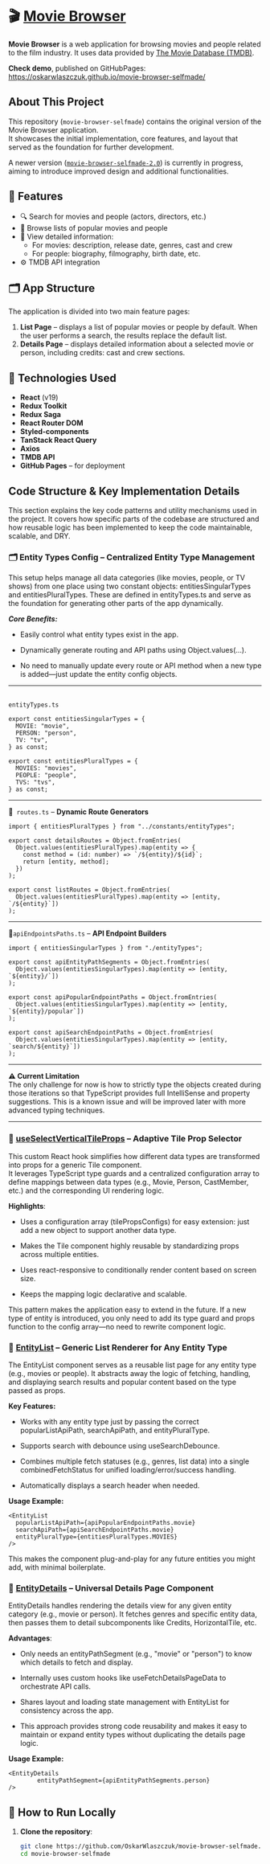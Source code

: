 # 🎬 [Movie Browser](https://oskarwlaszczuk.github.io/movie-browser-selfmade/)

**Movie Browser** is a web application for browsing movies and people related to the film industry. It uses data provided by [The Movie Database (TMDB)](https://developer.themoviedb.org/reference/intro/getting-started).

**Check demo**, published on GitHubPages: <br>https://oskarwlaszczuk.github.io/movie-browser-selfmade/

## About This Project

This repository (`movie-browser-selfmade`) contains the original version of the Movie Browser application.  
It showcases the initial implementation, core features, and layout that served as the foundation for further development.  

A newer version ([`movie-browser-selfmade-2.0`](https://github.com/OskarWlaszczuk/movie-browser-selfmade-2.0.git)) is currently in progress, aiming to introduce improved design and additional functionalities.

## 🧭 Features

- 🔍 Search for movies and people (actors, directors, etc.)
- 🎥 Browse lists of popular movies and people
- 📄 View detailed information:
  - For movies: description, release date, genres, cast and crew
  - For people: biography, filmography, birth date, etc.
- ⚙️ TMDB API integration

## 🗂 App Structure

The application is divided into two main feature pages:

1. **List Page** – displays a list of popular movies or people by default. When the user performs a search, the results replace the default list.
2. **Details Page** – displays detailed information about a selected movie or person, including credits: cast and crew sections.

## 🧱 Technologies Used

- **React** (v19)
- **Redux Toolkit**
- **Redux Saga**
- **React Router DOM**
- **Styled-components**
- **TanStack React Query**
- **Axios**
- **TMDB API**
- **GitHub Pages** – for deployment

## Code Structure & Key Implementation Details

This section explains the key code patterns and utility mechanisms used in the project. It covers how specific parts of the codebase are structured and how reusable logic has been implemented to keep the code maintainable, scalable, and DRY.

### 🗂️ Entity Types Config – Centralized Entity Type Management

This setup helps manage all data categories (like movies, people, or TV shows) from one place using two constant objects: entitiesSingularTypes and entitiesPluralTypes. These are defined in entityTypes.ts and serve as the foundation for generating other parts of the app dynamically.

***Core Benefits:***

- Easily control what entity types exist in the app.

- Dynamically generate routing and API paths using Object.values(...).

- No need to manually update every route or API method when a new type is added—just update the entity config objects.
***

<br>`entityTypes.ts`

``` tsx
export const entitiesSingularTypes = {
  MOVIE: "movie",
  PERSON: "person",
  TV: "tv",
} as const;

export const entitiesPluralTypes = {
  MOVIES: "movies",
  PEOPLE: "people",
  TVS: "tvs",
} as const;
```
***

🧭` routes.ts` – **Dynamic Route Generators**

```tsx
import { entitiesPluralTypes } from "../constants/entityTypes";

export const detailsRoutes = Object.fromEntries(
  Object.values(entitiesPluralTypes).map(entity => {
    const method = (id: number) => `/${entity}/${id}`;
    return [entity, method];
  })
);

export const listRoutes = Object.fromEntries(
  Object.values(entitiesPluralTypes).map(entity => [entity, `/${entity}`])
);
```
***

🔌`apiEndpointsPaths.ts` – **API Endpoint Builders**

```tsx
import { entitiesSingularTypes } from "./entityTypes";

export const apiEntityPathSegments = Object.fromEntries(
  Object.values(entitiesSingularTypes).map(entity => [entity, `${entity}/`])
);

export const apiPopularEndpointPaths = Object.fromEntries(
  Object.values(entitiesSingularTypes).map(entity => [entity, `${entity}/popular`])
);

export const apiSearchEndpointPaths = Object.fromEntries(
  Object.values(entitiesSingularTypes).map(entity => [entity, `search/${entity}`])
);
```
***

**⚠️ Current Limitation**
<br>The only challenge for now is how to strictly type the objects created during those iterations so that TypeScript provides full IntelliSense and property suggestions. This is a known issue and will be improved later with more advanced typing techniques.
***

### 🧠 [useSelectVerticalTileProps](https://github.com/OskarWlaszczuk/movie-browser-selfmade-2.0/blob/main/src/common/components/TilesListSection/VerticalTile/useSelectVerticalTileProps.tsx) – Adaptive Tile Prop Selector
This custom React hook simplifies how different data types are transformed into props for a generic Tile component. 
<br>It leverages TypeScript type guards and a centralized configuration array to define mappings between data types (e.g., Movie, Person, CastMember, etc.) and the corresponding UI rendering logic.

**Highlights**:

- Uses a configuration array (tilePropsConfigs) for easy extension: just add a new object to support another data type.

- Makes the Tile component highly reusable by standardizing props across multiple entities.

- Uses react-responsive to conditionally render content based on screen size.

 - Keeps the mapping logic declarative and scalable.

This pattern makes the application easy to extend in the future. If a new type of entity is introduced, you only need to add its type guard and props function to the config array—no need to rewrite component logic.

### 🧩 [EntityList](https://github.com/OskarWlaszczuk/movie-browser-selfmade-2.0/blob/main/src/features/ListPage/components/EntityList/index.tsx) – Generic List Renderer for Any Entity Type
The EntityList component serves as a reusable list page for any entity type (e.g., movies or people). It abstracts away the logic of fetching, handling, and displaying search results and popular content based on the type passed as props.

**Key Features:**

- Works with any entity type just by passing the correct popularListApiPath, searchApiPath, and entityPluralType.

- Supports search with debounce using useSearchDebounce.

- Combines multiple fetch statuses (e.g., genres, list data) into a single combinedFetchStatus for unified loading/error/success handling.

- Automatically displays a search header when needed.

**Usage Example:**

``` tsx
<EntityList
  popularListApiPath={apiPopularEndpointPaths.movie}
  searchApiPath={apiSearchEndpointPaths.movie}
  entityPluralType={entitiesPluralTypes.MOVIES}
/>
```

This makes the component plug-and-play for any future entities you might add, with minimal boilerplate.

### 🧱 [EntityDetails](https://github.com/OskarWlaszczuk/movie-browser-selfmade-2.0/blob/main/src/features/DetailsPage/components/EntityDetails/index.tsx) – Universal Details Page Component

EntityDetails handles rendering the details view for any given entity category (e.g., movie or person). It fetches genres and specific entity data, then passes them to detail subcomponents like Credits, HorizontalTile, etc.

**Advantages**:

- Only needs an entityPathSegment (e.g., "movie" or "person") to know which details to fetch and display.

- Internally uses custom hooks like useFetchDetailsPageData to orchestrate API calls.

- Shares layout and loading state management with EntityList for consistency across the app.

- This approach provides strong code reusability and makes it easy to maintain or expand entity types without duplicating the details page logic.

**Usage Example:**

``` tsx
<EntityDetails 
        entityPathSegment={apiEntityPathSegments.person} 
/>
```

## 🚀 How to Run Locally

1. **Clone the repository**:

   ```bash
   git clone https://github.com/OskarWlaszczuk/movie-browser-selfmade.git
   cd movie-browser-selfmade
